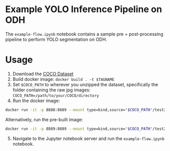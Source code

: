 # Example YOLO Inference Pipeline on ODH
The `example-flow.ipynb` notebook contains a sample pre + post-processing pipeline to perform
YOLO segmentation on ODH.

# Usage
1) Download the [COCO Dataset](https://cocodataset.org/#download)
2) Build docker image:
`docker build . -t $TAGNAME`
3) Set `$COCO_PATH` to wherever you unzipped the dataset, specifically the folder containing the raw jpg images:
`COCO_PATH=/path/to/your/COCO/directory`
4) Run the docker image:
```bash
docker run -it -p 8888:8889 --mount type=bind,source="$COCO_PATH"/test2017/,target=/home/coco/test2017 $TAGNAME
```
Alternatively, run the pre-built image:
```bash
docker run -it -p 8889:8889 --mount type=bind,source="$COCO_PATH"/test2017/,target=/home/coco/test2017 quay.io/rgeada/yolo-pipeline
```

5) Navigate to the Jupyter notebook server and run the `example-flow.ipynb` notebook.
